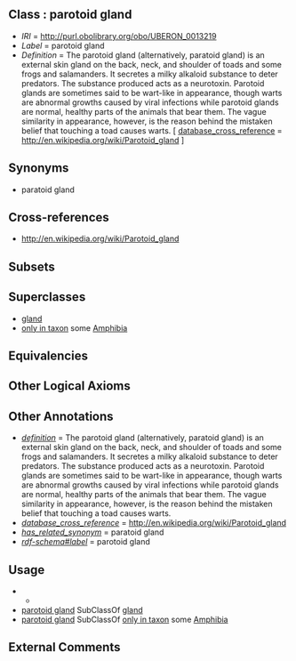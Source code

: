 
## Class : parotoid gland

 * *IRI* = http://purl.obolibrary.org/obo/UBERON_0013219
 * *Label* = parotoid gland
 * *Definition* = The parotoid gland (alternatively, paratoid gland) is an external skin gland on the back, neck, and shoulder of toads and some frogs and salamanders. It secretes a milky alkaloid substance to deter predators. The substance produced acts as a neurotoxin. Parotoid glands are sometimes said to be wart-like in appearance, though warts are abnormal growths caused by viral infections while parotoid glands are normal, healthy parts of the animals that bear them. The vague similarity in appearance, however, is the reason behind the mistaken belief that touching a toad causes warts. [ [database_cross_reference](../../ef/oboInOwl#hasDbXref.md) = http://en.wikipedia.org/wiki/Parotoid_gland ]

## Synonyms

 * paratoid gland

## Cross-references

 * http://en.wikipedia.org/wiki/Parotoid_gland

## Subsets


## Superclasses

 * [gland](../../UBERON/30/UBERON_0002530.md)
 * [only in taxon](../../RO/60/RO_0002160.md) some [Amphibia](../../NCBITaxon/92/NCBITaxon_8292.md)

## Equivalencies


## Other Logical Axioms


## Other Annotations

 * *[definition](../../IAO/15/IAO_0000115.md)* = The parotoid gland (alternatively, paratoid gland) is an external skin gland on the back, neck, and shoulder of toads and some frogs and salamanders. It secretes a milky alkaloid substance to deter predators. The substance produced acts as a neurotoxin. Parotoid glands are sometimes said to be wart-like in appearance, though warts are abnormal growths caused by viral infections while parotoid glands are normal, healthy parts of the animals that bear them. The vague similarity in appearance, however, is the reason behind the mistaken belief that touching a toad causes warts.
 * *[database_cross_reference](../../ef/oboInOwl#hasDbXref.md)* = http://en.wikipedia.org/wiki/Parotoid_gland
 * *[has_related_synonym](../../ym/oboInOwl#hasRelatedSynonym.md)* = paratoid gland
 * *[rdf-schema#label](../../el/rdf-schema#label.md)* = parotoid gland

## Usage

 * -
 * [parotoid gland](../../UBERON/19/UBERON_0013219.md) SubClassOf [gland](../../UBERON/30/UBERON_0002530.md)
 * [parotoid gland](../../UBERON/19/UBERON_0013219.md) SubClassOf [only in taxon](../../RO/60/RO_0002160.md) some [Amphibia](../../NCBITaxon/92/NCBITaxon_8292.md)

## External Comments

